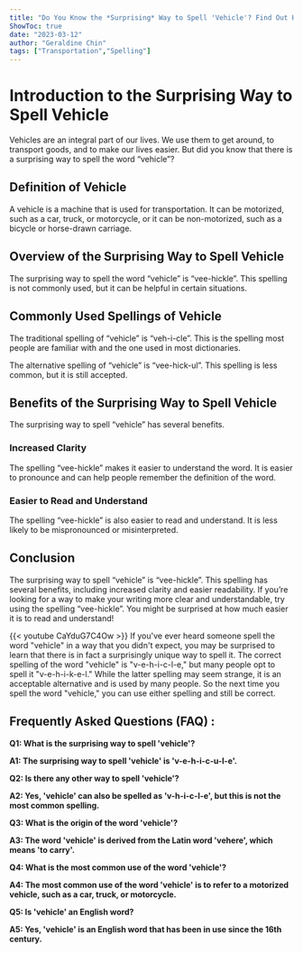 ```yaml
---
title: "Do You Know the *Surprising* Way to Spell 'Vehicle'? Find Out Here!"
ShowToc: true 
date: "2023-03-12"
author: "Geraldine Chin" 
tags: ["Transportation","Spelling"]
---
```

# Introduction to the Surprising Way to Spell Vehicle

Vehicles are an integral part of our lives. We use them to get around, to transport goods, and to make our lives easier. But did you know that there is a surprising way to spell the word “vehicle”?

## Definition of Vehicle

A vehicle is a machine that is used for transportation. It can be motorized, such as a car, truck, or motorcycle, or it can be non-motorized, such as a bicycle or horse-drawn carriage.

## Overview of the Surprising Way to Spell Vehicle

The surprising way to spell the word “vehicle” is “vee-hickle”. This spelling is not commonly used, but it can be helpful in certain situations.

## Commonly Used Spellings of Vehicle

The traditional spelling of “vehicle” is “veh-i-cle”. This is the spelling most people are familiar with and the one used in most dictionaries.

The alternative spelling of “vehicle” is “vee-hick-ul”. This spelling is less common, but it is still accepted.

## Benefits of the Surprising Way to Spell Vehicle

The surprising way to spell “vehicle” has several benefits.

### Increased Clarity

The spelling “vee-hickle” makes it easier to understand the word. It is easier to pronounce and can help people remember the definition of the word.

### Easier to Read and Understand

The spelling “vee-hickle” is also easier to read and understand. It is less likely to be mispronounced or misinterpreted.

## Conclusion

The surprising way to spell “vehicle” is “vee-hickle”. This spelling has several benefits, including increased clarity and easier readability. If you’re looking for a way to make your writing more clear and understandable, try using the spelling “vee-hickle”. You might be surprised at how much easier it is to read and understand!

{{< youtube CaYduG7C4Ow >}} 
If you've ever heard someone spell the word "vehicle" in a way that you didn't expect, you may be surprised to learn that there is in fact a surprisingly unique way to spell it. The correct spelling of the word "vehicle" is "v-e-h-i-c-l-e," but many people opt to spell it "v-e-h-i-k-e-l." While the latter spelling may seem strange, it is an acceptable alternative and is used by many people. So the next time you spell the word "vehicle," you can use either spelling and still be correct.

## Frequently Asked Questions (FAQ) :
**Q1: What is the surprising way to spell 'vehicle'?**

**A1: The surprising way to spell 'vehicle' is 'v-e-h-i-c-u-l-e'.**

**Q2: Is there any other way to spell 'vehicle'?**

**A2: Yes, 'vehicle' can also be spelled as 'v-h-i-c-l-e', but this is not the most common spelling.**

**Q3: What is the origin of the word 'vehicle'?**

**A3: The word 'vehicle' is derived from the Latin word 'vehere', which means 'to carry'.**

**Q4: What is the most common use of the word 'vehicle'?**

**A4: The most common use of the word 'vehicle' is to refer to a motorized vehicle, such as a car, truck, or motorcycle.**

**Q5: Is 'vehicle' an English word?**

**A5: Yes, 'vehicle' is an English word that has been in use since the 16th century.**





